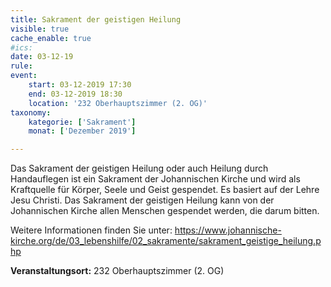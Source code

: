 ```yaml
---
title: Sakrament der geistigen Heilung
visible: true
cache_enable: true
#ics: 
date: 03-12-19
rule: 
event:
	start: 03-12-2019 17:30
	end: 03-12-2019 18:30
	location: '232 Oberhauptszimmer (2. OG)'
taxonomy:
	kategorie: ['Sakrament']
	monat: ['Dezember 2019']

---
```

Das Sakrament der geistigen Heilung oder auch Heilung durch Handauflegen ist ein Sakrament der Johannischen Kirche und wird als Kraftquelle für Körper, Seele und Geist gespendet. Es basiert auf der Lehre Jesu Christi. Das Sakrament der geistigen Heilung kann von der Johannischen Kirche allen Menschen gespendet werden, die darum bitten.

Weitere Informationen finden Sie unter:
https://www.johannische-kirche.org/de/03_lebenshilfe/02_sakramente/sakrament_geistige_heilung.php



**Veranstaltungsort:** 232 Oberhauptszimmer (2. OG)

